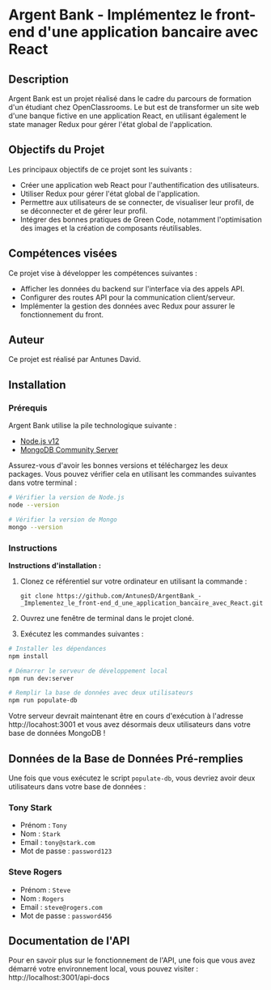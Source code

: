 # Argent Bank - Implémentez le front-end d'une application bancaire avec React

## Description

Argent Bank est un projet réalisé dans le cadre du parcours de formation d'un étudiant chez OpenClassrooms. Le but est de transformer un site web d'une banque fictive en une application React, en utilisant également le state manager Redux pour gérer l'état global de l'application.

## Objectifs du Projet

Les principaux objectifs de ce projet sont les suivants :

- Créer une application web React pour l'authentification des utilisateurs.
- Utiliser Redux pour gérer l'état global de l'application.
- Permettre aux utilisateurs de se connecter, de visualiser leur profil, de se déconnecter et de gérer leur profil.
- Intégrer des bonnes pratiques de Green Code, notamment l'optimisation des images et la création de composants réutilisables.

## Compétences visées

Ce projet vise à développer les compétences suivantes :

- Afficher les données du backend sur l'interface via des appels API.
- Configurer des routes API pour la communication client/serveur.
- Implémenter la gestion des données avec Redux pour assurer le fonctionnement du front.


## Auteur

Ce projet est réalisé par Antunes David.


## Installation

### Prérequis

Argent Bank utilise la pile technologique suivante :

- [Node.js v12](https://nodejs.org/en/)
- [MongoDB Community Server](https://www.mongodb.com/try/download/community)

Assurez-vous d'avoir les bonnes versions et téléchargez les deux packages. Vous pouvez vérifier cela en utilisant les commandes suivantes dans votre terminal :

```bash
# Vérifier la version de Node.js
node --version

# Vérifier la version de Mongo
mongo --version
```

### Instructions

**Instructions d'installation :**

1. Clonez ce référentiel sur votre ordinateur en utilisant la commande :
   ```
   git clone https://github.com/AntunesD/ArgentBank_-_Implementez_le_front-end_d_une_application_bancaire_avec_React.git
   ```

2. Ouvrez une fenêtre de terminal dans le projet cloné.
3. Exécutez les commandes suivantes :

```bash
# Installer les dépendances
npm install

# Démarrer le serveur de développement local
npm run dev:server

# Remplir la base de données avec deux utilisateurs
npm run populate-db
```

Votre serveur devrait maintenant être en cours d'exécution à l'adresse http://locahost:3001 et vous avez désormais deux utilisateurs dans votre base de données MongoDB !

## Données de la Base de Données Pré-remplies

Une fois que vous exécutez le script `populate-db`, vous devriez avoir deux utilisateurs dans votre base de données :

### Tony Stark

- Prénom : `Tony`
- Nom : `Stark`
- Email : `tony@stark.com`
- Mot de passe : `password123`

### Steve Rogers

- Prénom : `Steve`
- Nom : `Rogers`
- Email : `steve@rogers.com`
- Mot de passe : `password456`

## Documentation de l'API

Pour en savoir plus sur le fonctionnement de l'API, une fois que vous avez démarré votre environnement local, vous pouvez visiter : http://localhost:3001/api-docs
